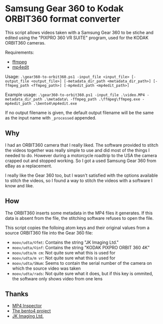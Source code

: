 # Samsung Gear 360 to Kodak ORBIT360 format converter

This script allows videos taken with a Samsung Gear 360 to be stiche and edited using the "PIXPRO 360 VR SUITE" program, used for the KODAK ORBIT360 cameras.

Requirements:
- [ffmpeg](https://ffmpeg.org/download.html)
- [mp4edit](https://www.bento4.com/downloads/)

Usage:
```.\gear360-to-orbit360.ps1 -input_file <input_file> [-output_file <output_file>] [-metadata_dir_path <metadata_dir_path>] [-ffmpeg_path <ffmpeg_path>] [-mp4edit_path <mp4edit_path>]```

Example usage:
```.\gear360-to-orbit360.ps1 -input_file .\video.MP4 -metadata_dir_path .\metadata\ -ffmpeg_path .\ffmpeg\ffmpeg.exe -mp4edit_path .\bento4\mp4edit.exe```

If no output filename is given, the default output filename will be the same as the input name with ```_processed``` appended.

## Why
I had an ORBIT360 camera that I really liked. The software provided to stitch the videos together was really simple to use and did most of the things I needed to do. However during a motorcycle roadtrip to the USA the camera crapped out and stopped working. So I got a used Samsung Gear 360 from eBay as a replacement.

I really like the Gear 360 too, but I wasn't satisfied with the options available to stitch the videos, so I found a way to stitch the videos with a software I know and like.

## How
The ORBIT360 inserts some metadata in the MP4 files it generates. If this data is absent from the file, the stitching software refuses to open the file.

This script copies the folloing atom keys and their original values from a source ORBIT360 file into the Gear 360 file:
- ```moov/udta/©fmt```: Contains the string "JK Imaging Ltd."
- ```moov/udta/©inf```: Contains the string "KODAK PIXPRO ORBIT 360 4K"
- ```moov/udta/m cm```: Not quite sure what this is used for
- ```moov/udta/m vr```: Not quite sure what this is used for
- ```moov/udta/SNum```: Seems to contain the serial number of the camera on which the source video was taken
- ```moov/udta/rads```: Not quite sure what it does, but if this key is ommited, the software only shows video from one lens

## Thanks
- [MP4 Inspector](https://sourceforge.net/projects/mp4-inspector/)
- [The bento4 project](https://github.com/axiomatic-systems/Bento4)
- [JK Imaging Ltd.](https://kodakpixpro.com/about-jk-imaging/)
